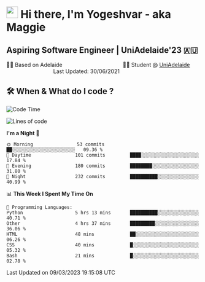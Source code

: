 <h1><img src="https://emojis.slackmojis.com/emojis/images/1531849430/4246/blob-sunglasses.gif?1531849430" width="30"/> Hi there, I'm Yogeshvar - aka Maggie</h1>

## Aspiring Software Engineer | UniAdelaide'23 🇦🇺  
🏂🏻  Based on Adelaide &nbsp;&nbsp;&nbsp;&nbsp;&nbsp;&nbsp;&nbsp;&nbsp;&nbsp;&nbsp;&nbsp;&nbsp;&nbsp;&nbsp;&nbsp;&nbsp;&nbsp;&nbsp;&nbsp;&nbsp;&nbsp;&nbsp;&nbsp;&nbsp;&nbsp;&nbsp;&nbsp;&nbsp;&nbsp;&nbsp;&nbsp;&nbsp;&nbsp;&nbsp;&nbsp;&nbsp;&nbsp;&nbsp;&nbsp;👨‍💻 Student @ [UniAdelaide](https://www.adelaide.edu.au)   &nbsp;&nbsp;&nbsp;&nbsp;&nbsp;&nbsp;&nbsp;&nbsp;&nbsp;&nbsp;&nbsp;&nbsp;&nbsp;&nbsp;&nbsp;&nbsp;&nbsp;&nbsp;&nbsp;&nbsp;&nbsp;&nbsp;&nbsp;&nbsp;&nbsp;&nbsp;&nbsp;&nbsp;&nbsp;&nbsp;&nbsp;Last Updated: 30/06/2021

## 🛠 When & What do I code ?  

<!--START_SECTION:waka-->
![Code Time](http://img.shields.io/badge/Code%20Time-1%2C985%20hrs%2013%20mins-blue)

![Lines of code](https://img.shields.io/badge/From%20Hello%20World%20I%27ve%20Written-3.3%20million%20lines%20of%20code-blue)

**I'm a Night 🦉** 

```text
🌞 Morning                53 commits          ██░░░░░░░░░░░░░░░░░░░░░░░   09.36 % 
🌆 Daytime                101 commits         ████░░░░░░░░░░░░░░░░░░░░░   17.84 % 
🌃 Evening                180 commits         ████████░░░░░░░░░░░░░░░░░   31.80 % 
🌙 Night                  232 commits         ██████████░░░░░░░░░░░░░░░   40.99 % 
```


📊 **This Week I Spent My Time On** 

```text
💬 Programming Languages: 
Python                   5 hrs 13 mins       ██████████░░░░░░░░░░░░░░░   40.71 % 
Other                    4 hrs 37 mins       █████████░░░░░░░░░░░░░░░░   36.06 % 
HTML                     48 mins             ██░░░░░░░░░░░░░░░░░░░░░░░   06.26 % 
CSS                      40 mins             █░░░░░░░░░░░░░░░░░░░░░░░░   05.32 % 
Bash                     21 mins             █░░░░░░░░░░░░░░░░░░░░░░░░   02.78 % 
```


 Last Updated on 09/03/2023 19:15:08 UTC
<!--END_SECTION:waka-->
